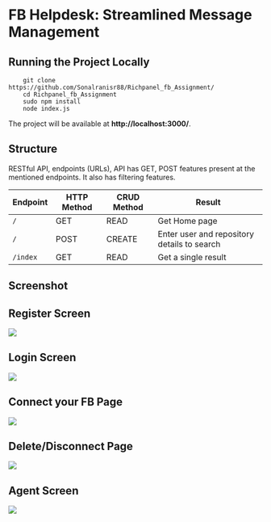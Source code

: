 # FB Helpdesk: Streamlined Message Management

## Running the Project Locally
```
	git clone https://github.com/Sonalranisr88/Richpanel_fb_Assignment/
	cd Richpanel_fb_Assignment
	sudo npm install 
	node index.js

```
The project will be available at **http://localhost:3000/**.



## Structure
RESTful API, endpoints (URLs), API has GET, POST features present at the mentioned endpoints. It also has filtering features.

Endpoint |HTTP Method | CRUD Method | Result
-- | -- |-- |--
`/` | GET  | READ | Get Home page
`/` | POST | CREATE | Enter user and repository details to search
`/index` | GET | READ | Get a single result



## Screenshot


## Register Screen

![](https://github.com/Sonalranisr88/Richpanel_fb_Assignment/assets/104574845/55bfc91f-92bf-449b-9841-fb43b3b5c28f)
<br />

## Login Screen

![](https://github.com/Sonalranisr88/Richpanel_fb_Assignment/assets/104574845/e2d6ac5f-229d-45e8-b094-6c1cedbe599d)
<br />

## Connect your FB Page

![](https://github.com/Sonalranisr88/Richpanel_fb_Assignment/assets/104574845/320b8c02-7b87-4728-ac48-1fabdf65ca6b)
<br />

## Delete/Disconnect Page

![](https://github.com/Sonalranisr88/Richpanel_fb_Assignment/assets/104574845/3a0f593b-2f44-4d5a-92cd-3eab44b82db5)
<br />
##  Agent Screen

![](https://github.com/Sonalranisr88/Richpanel_fb_Assignment/assets/104574845/9d41253b-531b-4908-af0a-9e2ddc8276db)
<br />
